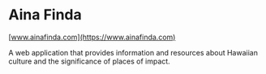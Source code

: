 # Aina Finda

[www.ainafinda.com](https://www.ainafinda.com)

A web application that provides information and resources about Hawaiian culture and the significance of places of impact.
